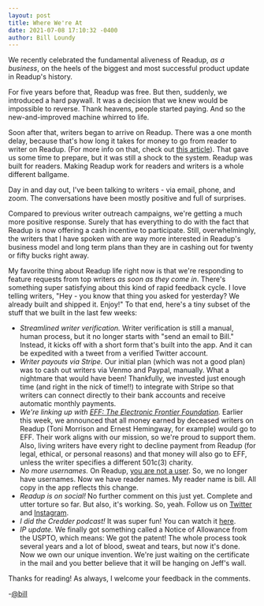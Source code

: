 ```yaml
---
layout: post
title: Where We're At
date: 2021-07-08 17:10:32 -0400
author: Bill Loundy
---
```

We recently celebrated the fundamental aliveness of Readup, *as a business*, on the heels of the biggest and most successful product update in Readup's history.

For five years before that, Readup was free. But then, suddenly, we introduced a hard paywall. It was a decision that we knew would be impossible to reverse. Thank heavens, people started paying. And so the new-and-improved machine whirred to life.

Soon after that, writers began to arrive on Readup. There was a one month delay, because that's how long it takes for money to go from reader to writer on Readup. (For more info on that, check out [this article](https://blog.readup.com/2021/06/08/how-readup-pays-writers-when-you-read-their-articles.html)). That gave us some time to prepare, but it was still a shock to the system. Readup was built for readers. Making Readup work for readers and writers is a whole different ballgame.

Day in and day out, I've been talking to writers - via email, phone, and zoom. The conversations have been mostly positive and full of surprises.

Compared to previous writer outreach campaigns, we're getting a much more positive response. Surely that has everything to do with the fact that Readup is now offering a cash incentive to participate. Still, overwhelmingly, the writers that I have spoken with are way more interested in Readup's business model and long term plans than they are in cashing out for twenty or fifty bucks right away.

My favorite thing about Readup life right now is that we're responding to feature requests from top writers *as soon as they come in*. There's something super satisfying about this kind of rapid feedback cycle. I love telling writers, "Hey - you know that thing you asked for yesterday? We already built and shipped it. Enjoy!" To that end, here's a tiny subset of the stuff that we built in the last few weeks:

- *Streamlined writer verification.* Writer verification is still a manual, human process, but it no longer starts with "send an email to Bill." Instead, it kicks off with a short form that's built into the app. And it can be expedited with a tweet from a verified Twitter account.
- *Writer payouts via Stripe.* Our initial plan (which was not a good plan) was to cash out writers via Venmo and Paypal, manually. What a nightmare that would have been! Thankfully, we invested just enough time (and right in the nick of time!!) to integrate with Stripe so that writers can connect directly to their bank accounts and receive automatic monthly payments.
- *We're linking up with [EFF: The Electronic Frontier Foundation](https://www.eff.org/).* Earlier this week, we announced that all money earned by deceased writers on Readup (Toni Morrison and Ernest Hemingway, for example) would go to EFF. Their work aligns with our mission, so we're proud to support them. Also, living writers have every right to decline payment from Readup (for legal, ethical, or personal reasons) and that money will also go to EFF, unless the writer specifies a different 501c(3) charity.
- *No more usernames.* On Readup, [you are not a user](https://blog.readup.com/2020/11/23/you-are-not-a-user.html). So, we no longer have usernames. Now we have reader names. My reader name is bill. All copy in the app reflects this change. 
- *Readup is on social!* No further comment on this just yet. Complete and utter torture so far. But also, it's working. So, yeah. Follow us on [Twitter](https://twitter.com/readupdotcom) and [Instagram](https://www.instagram.com/readupdotcom/).
- *I did the Credder podcast!* It was super fun! You can watch it [here](https://www.youtube.com/watch?v=550SrS3oOHQ).
- *IP update.* We finally got something called a Notice of Allowance from the USPTO, which means: We got the patent! The whole process took several years and a lot of blood, sweat and tears, but now it's done. Now we own our unique invention. We're just waiting on the certificate in the mail and you better believe that it will be hanging on Jeff's wall.

Thanks for reading! As always, I welcome your feedback in the comments.

-[@bill](https://readup.com/@bill)
